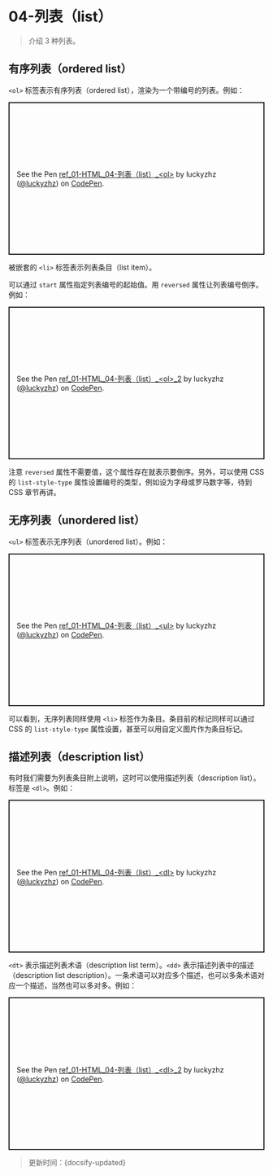 # 04-列表（list）

> 介绍 3 种列表。

## 有序列表（ordered list）

`<ol>` 标签表示有序列表（ordered list），渲染为一个带编号的列表。例如：

<p class="codepen" data-height="300" data-default-tab="html,result" data-slug-hash="xxLBoRe" data-editable="true" data-user="luckyzhz" style="height: 300px; box-sizing: border-box; display: flex; align-items: center; justify-content: center; border: 2px solid; margin: 1em 0; padding: 1em;">
  <span>See the Pen <a href="https://codepen.io/luckyzhz/pen/xxLBoRe">
  ref_01-HTML_04-列表（list）_&lt;ol&gt;</a> by luckyzhz (<a href="https://codepen.io/luckyzhz">@luckyzhz</a>)
  on <a href="https://codepen.io">CodePen</a>.</span>
</p>
<script async src="https://cpwebassets.codepen.io/assets/embed/ei.js"></script>

被嵌套的 `<li>` 标签表示列表条目（list item）。

可以通过 `start` 属性指定列表编号的起始值。用 `reversed` 属性让列表编号倒序。例如：

<p class="codepen" data-height="300" data-default-tab="html,result" data-slug-hash="qBXvzRz" data-editable="true" data-user="luckyzhz" style="height: 300px; box-sizing: border-box; display: flex; align-items: center; justify-content: center; border: 2px solid; margin: 1em 0; padding: 1em;">
  <span>See the Pen <a href="https://codepen.io/luckyzhz/pen/qBXvzRz">
  ref_01-HTML_04-列表（list）_&lt;ol&gt;_2</a> by luckyzhz (<a href="https://codepen.io/luckyzhz">@luckyzhz</a>)
  on <a href="https://codepen.io">CodePen</a>.</span>
</p>
<script async src="https://cpwebassets.codepen.io/assets/embed/ei.js"></script>

注意 `reversed` 属性不需要值，这个属性存在就表示要倒序。另外，可以使用 CSS 的 `list-style-type` 属性设置编号的类型，例如设为字母或罗马数字等，待到 CSS 章节再讲。

## 无序列表（unordered list）

`<ul>` 标签表示无序列表（unordered list）。例如：

<p class="codepen" data-height="300" data-default-tab="html,result" data-slug-hash="dyzrBzP" data-editable="true" data-user="luckyzhz" style="height: 300px; box-sizing: border-box; display: flex; align-items: center; justify-content: center; border: 2px solid; margin: 1em 0; padding: 1em;">
  <span>See the Pen <a href="https://codepen.io/luckyzhz/pen/dyzrBzP">
  ref_01-HTML_04-列表（list）_&lt;ul&gt;</a> by luckyzhz (<a href="https://codepen.io/luckyzhz">@luckyzhz</a>)
  on <a href="https://codepen.io">CodePen</a>.</span>
</p>
<script async src="https://cpwebassets.codepen.io/assets/embed/ei.js"></script>

可以看到，无序列表同样使用 `<li>` 标签作为条目。条目前的标记同样可以通过 CSS 的 `list-style-type` 属性设置，甚至可以用自定义图片作为条目标记。

## 描述列表（description list）

有时我们需要为列表条目附上说明，这时可以使用描述列表（description list）。标签是 `<dl>`。例如：

<p class="codepen" data-height="300" data-default-tab="html,result" data-slug-hash="bGrZPrr" data-editable="true" data-user="luckyzhz" style="height: 300px; box-sizing: border-box; display: flex; align-items: center; justify-content: center; border: 2px solid; margin: 1em 0; padding: 1em;">
  <span>See the Pen <a href="https://codepen.io/luckyzhz/pen/bGrZPrr">
  ref_01-HTML_04-列表（list）_&lt;dl&gt;</a> by luckyzhz (<a href="https://codepen.io/luckyzhz">@luckyzhz</a>)
  on <a href="https://codepen.io">CodePen</a>.</span>
</p>
<script async src="https://cpwebassets.codepen.io/assets/embed/ei.js"></script>

`<dt>` 表示描述列表术语（description list term）。`<dd>` 表示描述列表中的描述（description list description）。一条术语可以对应多个描述，也可以多条术语对应一个描述，当然也可以多对多。例如：

<p class="codepen" data-height="300" data-default-tab="html,result" data-slug-hash="JjyzQyQ" data-editable="true" data-user="luckyzhz" style="height: 300px; box-sizing: border-box; display: flex; align-items: center; justify-content: center; border: 2px solid; margin: 1em 0; padding: 1em;">
  <span>See the Pen <a href="https://codepen.io/luckyzhz/pen/JjyzQyQ">
  ref_01-HTML_04-列表（list）_&lt;dl&gt;_2</a> by luckyzhz (<a href="https://codepen.io/luckyzhz">@luckyzhz</a>)
  on <a href="https://codepen.io">CodePen</a>.</span>
</p>
<script async src="https://cpwebassets.codepen.io/assets/embed/ei.js"></script>



> 更新时间：{docsify-updated}